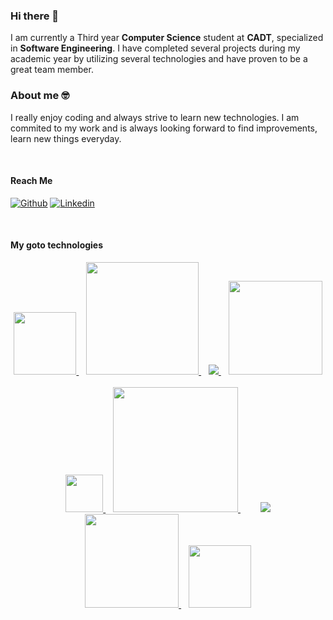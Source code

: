 ### Hi there 👋

I am currently a Third year <strong>Computer Science</strong> student at <strong>CADT</strong>, specialized in <strong>Software Engineering</strong>.
I have completed several projects during my academic year by utilizing several technologies and have proven to be a great team member.

### About me 🤓

I really enjoy coding and always strive to learn new technologies. I am commited to my work and is always looking forward to find improvements, learn new things everyday.

<br>

#### Reach Me
[![Github](https://img.shields.io/badge/-Github-000?style=flat&logo=Github&logoColor=white)](https://github.com/SovansunchhayKhoun)
[![Linkedin](https://img.shields.io/badge/-LinkedIn-blue?style=flat&logo=Linkedin&logoColor=white)](https://www.linkedin.com/in/SunchhayKhoun/)

<br>

#### My goto technologies

<div align="center">
  <a title="Java" href="https://www.java.com/en/">
    <img src="https://dev.java/assets/images/java-logo-vector.png" width="100">
  </a>
  &nbsp;&nbsp;
  <a title="Javascript" href="https://www.javascript.com/">
    <img width="180" src="https://www.javascript.com/etc.clientlibs/pluralsight/clientlibs/clientlib-main/resources/images/js-logo.png">
  </a>
  &nbsp;&nbsp;
  <a title="NodeJs" href="https://nodejs.org/en/">
    <img src="https://nodejs.org/static/images/logo.svg">
  </a>
  &nbsp;&nbsp;
  <a title="ExpressJs" href="https://expressjs.com/">
    <img src="https://github.com/SovansunchhayKhoun/SovansunchhayKhoun/assets/116248823/fe568c04-8cbf-4e9c-93e7-4dae1409c844" width=150>
  </a>
</div>

<br>

<div align="center">
  <a title="ReactJs"  href="https://react.dev/">
    <img width="60" src="https://github.com/SovansunchhayKhoun/SovansunchhayKhoun/assets/116248823/a2bb48b2-e2f2-4171-b584-c521881c4494">
  </a>
  &nbsp;&nbsp;
  <a title="NextJS" style="margin-right:20px" href="https://nextjs.org">
    <img width="200" src="https://github.com/SovansunchhayKhoun/SovansunchhayKhoun/assets/116248823/8da34f9c-a174-41bd-8af5-7d7fe70ce2e6">
  </a>
  &nbsp;&nbsp;
  <a title="Laravel"  href="https://laravel.com">
    <img src="https://laravel.com/img/logomark.min.svg">
  </a>
</div>

<div align="center">
  <a title="MongoDB"  href="https://mongodb.com">
    <img width="150" src="https://github.com/SovansunchhayKhoun/SovansunchhayKhoun/assets/116248823/9d970a6f-2c73-4e68-baac-4e42c2ef0598">
  </a> 
  &nbsp;&nbsp;
  <a title="MySQL"  href="https://www.mysql.com/">
    <img width=100 src="https://labs.mysql.com/common/logos/mysql-logo.svg?v2">
  </a>
</div>

<br>

